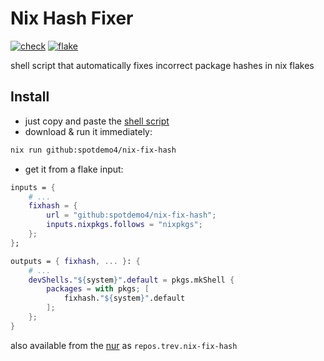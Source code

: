 # Nix Hash Fixer

[![check](https://img.shields.io/github/actions/workflow/status/spotdemo4/nix-fix-hash/check.yaml?logo=GitHub&logoColor=%23cdd6f4&label=check&labelColor=%2311111b)](https://github.com/spotdemo4/nix-fix-hash/actions/workflows/check.yaml)
[![flake](https://img.shields.io/github/actions/workflow/status/spotdemo4/nix-fix-hash/flake.yaml?logo=nixos&logoColor=%2389dceb&label=flake&labelColor=%2311111b)](https://github.com/spotdemo4/nix-fix-hash/actions/workflows/flake.yaml)

shell script that automatically fixes incorrect package hashes in nix flakes

## Install

- just copy and paste the [shell script](/nix-fix-hash.sh)
- download & run it immediately:

```bash
nix run github:spotdemo4/nix-fix-hash
```

- get it from a flake input:

```nix
inputs = {
    # ...
    fixhash = {
        url = "github:spotdemo4/nix-fix-hash";
        inputs.nixpkgs.follows = "nixpkgs";
    };
};

outputs = { fixhash, ... }: {
    # ...
    devShells."${system}".default = pkgs.mkShell {
        packages = with pkgs; [
            fixhash."${system}".default
        ];
    };
}
```

also available from the [nur](https://github.com/nix-community/NUR) as `repos.trev.nix-fix-hash`
